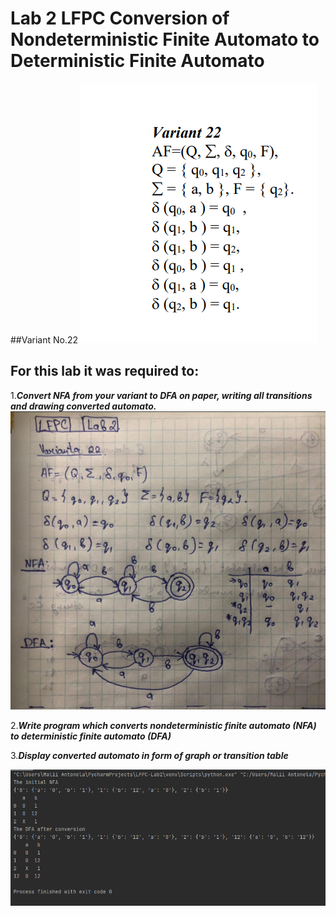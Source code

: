 # Lab 2 LFPC Conversion of Nondeterministic Finite Automato to Deterministic Finite Automato
##Variant No.22
![ ](/img/lab2.png)

## For this lab it was required to:
1.**_Convert NFA from your variant to DFA on paper, writing all transitions and drawing converted automato._**
![ ](/img/lfpc-lab21.png)

2.**_Write program which converts nondeterministic finite automato (NFA) to deterministic finite automato (DFA)_**

3.**_Display converted automato in form of graph or transition table_**

![ ](/img/lfpc-lab2.png)

